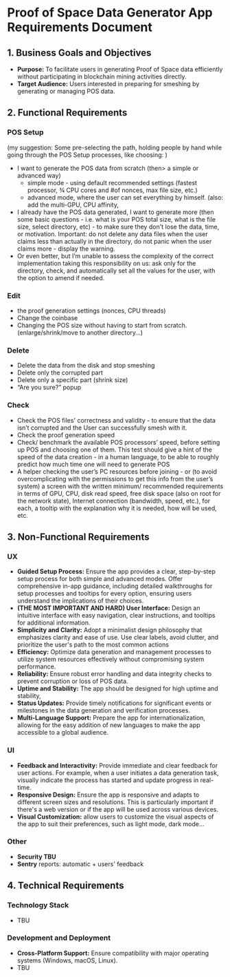 # Proof of Space Data Generator App Requirements Document

## 1. Business Goals and Objectives

- **Purpose:** To facilitate users in generating Proof of Space data efficiently without participating in blockchain mining activities directly.
- **Target Audience:** Users interested in preparing for smeshing by generating or managing POS data.

## 2. Functional Requirements

### POS Setup

(my suggestion: Some pre-selecting the path, holding people by hand while going through the POS Setup processes, like choosing: )

- I want to generate the POS data from scratch (then> a simple or advanced way)
  - simple mode - using default recommended settings (fastest processor, ¾ CPU cores and #of nonces, max file size, etc.)
  - advanced mode, where the user can set everything by himself. (also: add the multi-GPU, CPU affinity,
- I already have the POS data generated, I want to generate more (then some basic questions - i.e. what is your POS total size, what is the file size, select directory, etc) - to make sure they don't lose the data, time, or motivation.  Important: do not delete any data files when the user claims less than actually in the directory, do not panic when the user claims more - display the warning.
- Or even better, but I’m unable to assess the complexity of the correct implementation taking this responsibility on us: ask only for the directory, check, and automatically set all the values for the user, with the option to amend if needed.

### Edit

- the proof generation settings (nonces, CPU threads)
- Change the coinbase
- Changing the POS size without having to start from scratch. (enlarge/shrink/move to another directory…)

### Delete

- Delete the data from the disk and stop smeshing
- Delete only the corrupted part
- Delete only a specific part (shrink size)
- “Are you sure?” popup

### Check

- Check the POS files' correctness and validity - to ensure that the data isn’t corrupted and the User can successfully smesh with it.
- Check the proof generation speed
- Check/ benchmark the available POS processors’ speed, before setting up POS and choosing one of them. This test should give a hint of the speed of the data creation  - in a human language, to be able to roughly predict how much time one will need to generate POS
- A helper checking the user’s PC resources before joining - or (to avoid overcomplicating with the permissions to get this info from the user’s system) a screen with the written minimum/ recommended requirements in terms of GPU, CPU, disk read speed, free disk space (also on root for the network state), Internet connection (bandwidth, speed, etc.), for each, a tooltip with the explanation why it is needed, how will be used, etc.

## 3. Non-Functional Requirements

### UX

- **Guided Setup Process:** Ensure the app provides a clear, step-by-step setup process for both simple and advanced modes. Offer comprehensive in-app guidance, including detailed walkthroughs for setup processes and tooltips for every option, ensuring users understand the implications of their choices.
- **(THE MOST IMPORTANT AND HARD) User Interface:** Design an intuitive interface with easy navigation, clear instructions, and tooltips for additional information.
- **Simplicity and Clarity:** Adopt a minimalist design philosophy that emphasizes clarity and ease of use. Use clear labels, avoid clutter, and prioritize the user's path to the most common actions
- **Efficiency:** Optimize data generation and management processes to utilize system resources effectively without compromising system performance.
- **Reliability:** Ensure robust error handling and data integrity checks to prevent corruption or loss of POS data.
- **Uptime and Stability:** The app should be designed for high uptime and stability,
- **Status Updates:** Provide timely notifications for significant events or milestones in the data generation and verification processes.
- **Multi-Language Support:** Prepare the app for internationalization, allowing for the easy addition of new languages to make the app accessible to a global audience.

### UI

- **Feedback and Interactivity:** Provide immediate and clear feedback for user actions. For example, when a user initiates a data generation task, visually indicate the process has started and update progress in real-time.
- **Responsive Design:** Ensure the app is responsive and adapts to different screen sizes and resolutions. This is particularly important if there's a web version or if the app will be used across various devices.
- **Visual Customization:**  allow users to customize the visual aspects of the app to suit their preferences, such as light mode, dark mode...

### Other

- **Security TBU**
- **Sentry** reports: automatic + users' feedback

## 4. Technical Requirements

### Technology Stack

- TBU

### Development and Deployment

- **Cross-Platform Support:** Ensure compatibility with major operating systems (Windows, macOS, Linux).
- TBU
